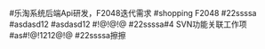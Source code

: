 #乐淘系统后端Api研发，F2048迭代需求
#shopping F2048
#22ssssa
#asdasd12
#asdasd12
#!@!@!@
#22ssssa#4 SVN功能关联工作项
#as#!@!1212@!@
#22ssssa擦擦
